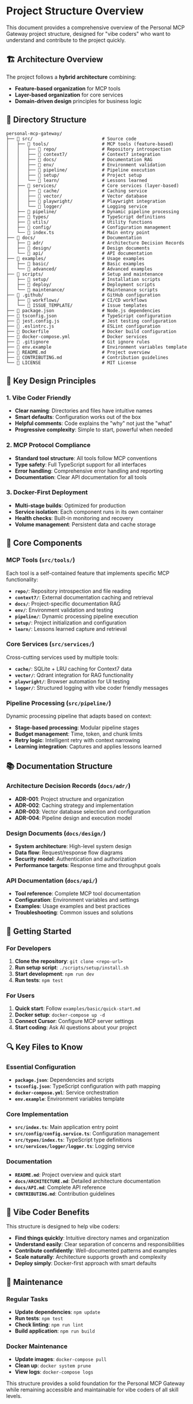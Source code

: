 # Project Structure Overview

This document provides a comprehensive overview of the Personal MCP Gateway project structure, designed for "vibe coders" who want to understand and contribute to the project quickly.

## 🏗️ Architecture Overview

The project follows a **hybrid architecture** combining:
- **Feature-based organization** for MCP tools
- **Layer-based organization** for core services  
- **Domain-driven design** principles for business logic

## 📁 Directory Structure

```
personal-mcp-gateway/
├── 📁 src/                          # Source code
│   ├── 📁 tools/                    # MCP tools (feature-based)
│   │   ├── 📁 repo/                 # Repository introspection
│   │   ├── 📁 context7/             # Context7 integration
│   │   ├── 📁 docs/                 # Documentation RAG
│   │   ├── 📁 env/                  # Environment validation
│   │   ├── 📁 pipeline/             # Pipeline execution
│   │   ├── 📁 setup/                # Project setup
│   │   └── 📁 learn/                # Lessons learned
│   ├── 📁 services/                 # Core services (layer-based)
│   │   ├── 📁 cache/                # Caching service
│   │   ├── 📁 vector/               # Vector database
│   │   ├── 📁 playwright/           # Playwright integration
│   │   └── 📁 logger/               # Logging service
│   ├── 📁 pipeline/                 # Dynamic pipeline processing
│   ├── 📁 types/                    # TypeScript definitions
│   ├── 📁 utils/                    # Utility functions
│   ├── 📁 config/                   # Configuration management
│   └── 📄 index.ts                  # Main entry point
├── 📁 docs/                         # Documentation
│   ├── 📁 adr/                      # Architecture Decision Records
│   ├── 📁 design/                   # Design documents
│   └── 📁 api/                      # API documentation
├── 📁 examples/                     # Usage examples
│   ├── 📁 basic/                    # Basic examples
│   └── 📁 advanced/                 # Advanced examples
├── 📁 scripts/                      # Setup and maintenance
│   ├── 📁 setup/                    # Installation scripts
│   ├── 📁 deploy/                   # Deployment scripts
│   └── 📁 maintenance/              # Maintenance scripts
├── 📁 .github/                      # GitHub configuration
│   ├── 📁 workflows/                # CI/CD workflows
│   └── 📁 ISSUE_TEMPLATE/           # Issue templates
├── 📄 package.json                  # Node.js dependencies
├── 📄 tsconfig.json                 # TypeScript configuration
├── 📄 jest.config.js                # Jest testing configuration
├── 📄 .eslintrc.js                  # ESLint configuration
├── 📄 Dockerfile                    # Docker build configuration
├── 📄 docker-compose.yml            # Docker services
├── 📄 .gitignore                    # Git ignore rules
├── 📄 env.example                   # Environment variables template
├── 📄 README.md                     # Project overview
├── 📄 CONTRIBUTING.md               # Contribution guidelines
└── 📄 LICENSE                       # MIT License
```

## 🎯 Key Design Principles

### 1. Vibe Coder Friendly
- **Clear naming**: Directories and files have intuitive names
- **Smart defaults**: Configuration works out of the box
- **Helpful comments**: Code explains the "why" not just the "what"
- **Progressive complexity**: Simple to start, powerful when needed

### 2. MCP Protocol Compliance
- **Standard tool structure**: All tools follow MCP conventions
- **Type safety**: Full TypeScript support for all interfaces
- **Error handling**: Comprehensive error handling and reporting
- **Documentation**: Clear API documentation for all tools

### 3. Docker-First Deployment
- **Multi-stage builds**: Optimized for production
- **Service isolation**: Each component runs in its own container
- **Health checks**: Built-in monitoring and recovery
- **Volume management**: Persistent data and cache storage

## 🔧 Core Components

### MCP Tools (`src/tools/`)
Each tool is a self-contained feature that implements specific MCP functionality:

- **`repo/`**: Repository introspection and file reading
- **`context7/`**: External documentation caching and retrieval
- **`docs/`**: Project-specific documentation RAG
- **`env/`**: Environment validation and testing
- **`pipeline/`**: Dynamic processing pipeline execution
- **`setup/`**: Project initialization and configuration
- **`learn/`**: Lessons learned capture and retrieval

### Core Services (`src/services/`)
Cross-cutting services used by multiple tools:

- **`cache/`**: SQLite + LRU caching for Context7 data
- **`vector/`**: Qdrant integration for RAG functionality
- **`playwright/`**: Browser automation for UI testing
- **`logger/`**: Structured logging with vibe coder friendly messages

### Pipeline Processing (`src/pipeline/`)
Dynamic processing pipeline that adapts based on context:

- **Stage-based processing**: Modular pipeline stages
- **Budget management**: Time, token, and chunk limits
- **Retry logic**: Intelligent retry with context narrowing
- **Learning integration**: Captures and applies lessons learned

## 📚 Documentation Structure

### Architecture Decision Records (`docs/adr/`)
- **ADR-001**: Project structure and organization
- **ADR-002**: Caching strategy and implementation
- **ADR-003**: Vector database selection and configuration
- **ADR-004**: Pipeline design and execution model

### Design Documents (`docs/design/`)
- **System architecture**: High-level system design
- **Data flow**: Request/response flow diagrams
- **Security model**: Authentication and authorization
- **Performance targets**: Response time and throughput goals

### API Documentation (`docs/api/`)
- **Tool reference**: Complete MCP tool documentation
- **Configuration**: Environment variables and settings
- **Examples**: Usage examples and best practices
- **Troubleshooting**: Common issues and solutions

## 🚀 Getting Started

### For Developers
1. **Clone the repository**: `git clone <repo-url>`
2. **Run setup script**: `./scripts/setup/install.sh`
3. **Start development**: `npm run dev`
4. **Run tests**: `npm test`

### For Users
1. **Quick start**: Follow `examples/basic/quick-start.md`
2. **Docker setup**: `docker-compose up -d`
3. **Connect Cursor**: Configure MCP server settings
4. **Start coding**: Ask AI questions about your project

## 🔍 Key Files to Know

### Essential Configuration
- **`package.json`**: Dependencies and scripts
- **`tsconfig.json`**: TypeScript configuration with path mapping
- **`docker-compose.yml`**: Service orchestration
- **`env.example`**: Environment variables template

### Core Implementation
- **`src/index.ts`**: Main application entry point
- **`src/config/config.service.ts`**: Configuration management
- **`src/types/index.ts`**: TypeScript type definitions
- **`src/services/logger/logger.ts`**: Logging service

### Documentation
- **`README.md`**: Project overview and quick start
- **`docs/ARCHITECTURE.md`**: Detailed architecture documentation
- **`docs/API.md`**: Complete API reference
- **`CONTRIBUTING.md`**: Contribution guidelines

## 🎨 Vibe Coder Benefits

This structure is designed to help vibe coders:

- **Find things quickly**: Intuitive directory names and organization
- **Understand easily**: Clear separation of concerns and responsibilities
- **Contribute confidently**: Well-documented patterns and examples
- **Scale naturally**: Architecture supports growth and complexity
- **Deploy simply**: Docker-first approach with smart defaults

## 🔄 Maintenance

### Regular Tasks
- **Update dependencies**: `npm update`
- **Run tests**: `npm test`
- **Check linting**: `npm run lint`
- **Build application**: `npm run build`

### Docker Maintenance
- **Update images**: `docker-compose pull`
- **Clean up**: `docker system prune`
- **View logs**: `docker-compose logs`

This structure provides a solid foundation for the Personal MCP Gateway while remaining accessible and maintainable for vibe coders of all skill levels.
